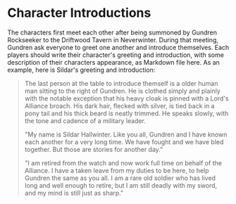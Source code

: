 # Character Introductions

The characters first meet each other after being summoned by Gundren Rockseeker to the Driftwood Tavern in Neverwinter. During that meeting, Gundren ask everyone to greet one another and introduce themselves. Each players should write their character's greeting and introduction, with some description of their characters appearance, as Markdown file here. As an example, here is Sildar's greeting and introduction:

> The last person at the table to introduce themself is a older human man sitting to the right of Gundren. He is clothed simply and plainly with the notable exception that his heavy cloak is pinned with a Lord's Alliance broach. His dark hair, flecked with silver, is tied back in a pony tail and his thick beard is neatly trimmed. He speaks slowly, with the tone and cadence of a military leader.
>
> "My name is Sildar Hallwinter. Like you all, Gundren and I have known each another for a very long time. We have fought and we have bled together. But those are stories for another day."
>
> "I am retired from the watch and now work full time on behalf of the Alliance. I have a taken leave from my duties to be here, to help Gundren the same as you all. I am a rare old soldier who has lived long and well enough to retire, but I am still deadly with my sword, and my mind is still just as sharp."
